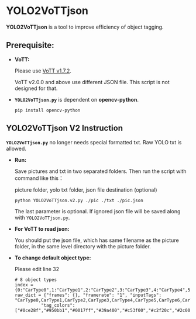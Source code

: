 # YOLO2VoTTjson
**YOLO2VoTTjson** is a tool to improve efficiency of object tagging.
## Prerequisite:
* **VoTT:**
  
  Please use [VoTT v1.7.2](https://github.com/microsoft/VoTT/releases/tag/v1.7.2).
  
  VoTT v2.0.0 and above use different JSON file. This script is not designed for that.

* **`YOLO2VoTTjson.py`** is dependent on **opencv-python**.
  
  ```
  pip install opencv-python
  ``` 
    

## YOLO2VoTTjson V2 Instruction
**`YOLO2VoTTjson.py`** no longer needs special formatted txt. Raw YOLO txt is allowed.
* **Run:**
  
  Save pictures and txt in two separated folders. Then run the script with command like this：

  picture folder, yolo txt folder, json file destination (optional)
  ```
  python YOLO2VoTTjson.v2.py ./pic ./txt ./pic.json
  ```
  
  The last parameter is optional. If ignored json file will be saved along with `YOLO2VoTTjson.py`. 

* **For VoTT to read json:**
  
  You should put the json file, which has same filename as the picture folder, in the same level directory with the picture folder.
  
  
* **To change default object type:**
  
  Please edit line 32

  ```
  # 8 object types
  index = {0:"CarType0",1:"CarType1",2:"CarType2",3:"CarType3",4:"CarType4",5:"CarType5",6:"CarType6",7:"CarType7"}
  raw_dict = {"frames": {}, "framerate": "1", "inputTags": "CarType0,CarType1,CarType2,CarType3,CarType4,CarType5,CarType6,CarType7",
            "tag_colors": ["#0ce28f","#950bb1","#0017ff","#39a400","#c53f00","#c2f20c","#2c009b","#008acb"]}
  ```


